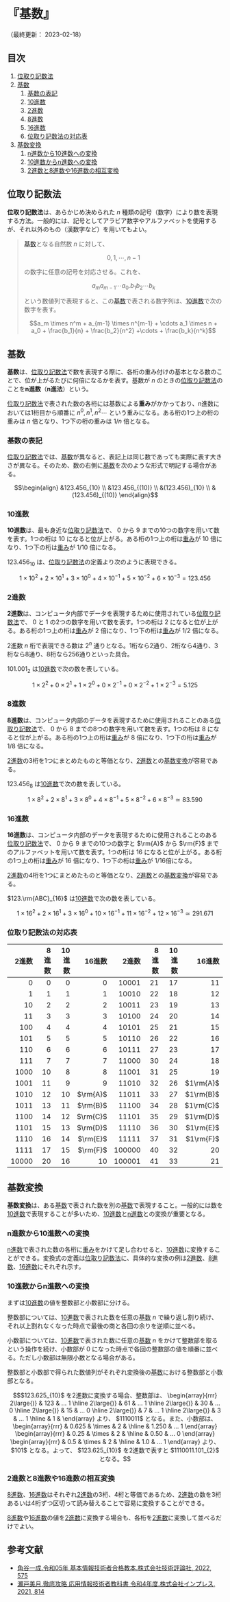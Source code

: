 # 『基数』

（最終更新： 2023-02-18）


## 目次

1. [位取り記数法](#位取り記数法)
1. [基数](#基数-1)
	1. [基数の表記](#基数の表記)
	1. [10進数](#10進数)
	1. [2進数](#2進数)
	1. [8進数](#8進数)
	1. [16進数](#16進数)
	1. [位取り記数法の対応表](#位取り記数法の対応表)
1. [基数変換](#基数変換)
	1. [n進数から10進数への変換](#n進数から10進数への変換)
	1. [10進数からn進数への変換](#10進数からn進数への変換)
	1. [2進数と8進数や16進数の相互変換](#2進数と8進数や16進数の相互変換)


## 位取り記数法

**位取り記数法**は、あらかじめ決められた $n$ 種類の記号（数字）により数を表現する方法。一般的には、記号としてアラビア数字やアルファベットを使用するが、それ以外のもの（漢数字など）を用いてもよい。

> [基数](#基数-1)となる自然数 $n$ に対して、
> 
> ```math
> 0, 1, \cdots, n-1
> ```
> 
> の数字に任意の記号を対応させる。これを、
>
> ```math
> a_m a_{m-1} \cdots a_0.b_1 b_2 \cdots b_k
> ```
>
> という数値列で表現すると、この[基数](#基数-1)で表される数字列は、[10進数](#10進数)で次の数字を表す。
>
> ```math
> a_m \times n^m + a_{m-1} \times n^{m-1} + \cdots a_1 \times n + a_0 + \frac{b_1}{n} + \frac{b_2}{n^2} +\cdots + \frac{b_k}{n^k}
> ```


## 基数

**基数**は、[位取り記数法](#位取り記数法)で数を表現する際に、各桁の重み付けの基本となる数のことで、位が上がるたびに何倍になるかを表す。基数が $n$ のときの[位取り記数法](#位取り記数法)のことを**n進数**（**n進法**）という。

[位取り記数法](#位取り記数法)で表された数の各桁には基数による**重み**がかかっており、n進数においては1桁目から順番に $n^0, n^1, n^2 \cdots$ という重みになる。ある桁の1つ上の桁の重みは $n$ 倍となり、1つ下の桁の重みは $1/n$ 倍となる。

### 基数の表記

[位取り記数法](#位取り記数法)では、[基数](#基数-1)が異なると、表記上は同じ数であっても実際に表す大きさが異なる。そのため、数の右側に[基数](#基数-1)を次のような形式で明記する場合がある。

```math
\begin{align}
&123.456_{10} \\
&123.456_{(10)} \\
&(123.456)_{10} \\
&(123.456)_{(10)}
\end{align}
```

### 10進数

**10進数**は、最も身近な[位取り記数法](#位取り記数法)で、 $0$ から $9$ までの10つの数字を用いて数を表す。1つの桁は $10$ になると位が上がる。ある桁の1つ上の桁は[重み](#基数-1)が $10$ 倍になり、1つ下の桁は[重み](#基数-1)が $1/10$ 倍になる。

$123.456_{10}$ は、[位取り記数法](#位取り記数法)の定義より次のように表現できる。

```math
1 \times 10^2 + 2 \times 10^1 + 3 \times 10^0 + 4 \times 10^{-1} + 5 \times 10^{-2} + 6 \times 10^{-3} = 123.456
```

### 2進数

**2進数**は、コンピュータ内部でデータを表現するために使用されている[位取り記数法](#位取り記数法)で、 $0$ と $1$ の2つの数字を用いて数を表す。1つの桁は $2$ になると位が上がる。ある桁の1つ上の桁は[重み](#基数-1)が $2$ 倍になり、1つ下の桁は[重み](#基数-1)が $1/2$ 倍になる。

2進数 $n$ 桁で表現できる数は $2^n$ 通りとなる。1桁なら2通り、2桁なら4通り、3桁なら8通り、8桁なら256通りといった具合。

$101.001_2$ は[10進数](#10進数)で次の数を表している。

```math
1 \times 2^2 + 0 \times 2^1 + 1 \times 2^0 + 0 \times 2^{-1} + 0 \times 2^{-2} + 1 \times 2^{-3} = 5.125
```

### 8進数

**8進数**は、コンピュータ内部のデータを表現するために使用されることのある[位取り記数法](#位取り記数法)で、 $0$ から $8$ までの8つの数字を用いて数を表す。1つの桁は $8$ になると位が上がる。ある桁の1つ上の桁は[重み](#基数-1)が $8$ 倍になり、1つ下の桁は[重み](#基数-1)が $1/8$ 倍になる。

[2進数](#2進数)の3桁を1つにまとめたものと等価となり、[2進数](#2進数)との[基数変換](#基数変換)が容易である。

$123.456_8$ は[10進数](#10進数)で次の数を表している。

```math
1 \times 8^2 + 2 \times 8^1 + 3 \times 8^0 + 4 \times 8^{-1} + 5 \times 8^{-2} + 6 \times 8^{-3} \simeq 83.590
```

### 16進数

**16進数**は、コンピュータ内部のデータを表現するために使用されることのある[位取り記数法](#位取り記数法)で、 $0$ から $9$ までの10つの数字と $\rm{A}$ から $\rm{F}$ までのアルファベットを用いて数を表す。1つの桁は $16$ になると位が上がる。ある桁の1つ上の桁は[重み](#基数-1)が $16$ 倍になり、1つ下の桁は[重み](#基数-1)が $1/16$倍になる。

[2進数](#2進数)の4桁を1つにまとめたものと等価となり、[2進数](#2進数)との[基数変換](#基数変換)が容易である。

$123.\rm{ABC}_{16}$ は[10進数](#10進数)で次の数を表している。

```math
1 \times 16^2 + 2 \times 16^1 + 3 \times 16^0 + 10 \times 16^{-1} + 11 \times 16^{-2} + 12 \times 16^{-3} \simeq 291.671
```

### 位取り記数法の対応表

| 2進数   | 8進数  | 10進数 | 16進数   | 2進数    | 8進数  | 10進数 | 16進数    |
| ------: | -----: | -----: | -------: | -------: | -----: | -----: | --------: |
|     $0$ |    $0$ |    $0$ |      $0$ |  $10001$ |   $21$ |   $17$ |      $11$ |
|     $1$ |    $1$ |    $1$ |      $1$ |  $10010$ |   $22$ |   $18$ |      $12$ |
|    $10$ |    $2$ |    $2$ |      $2$ |  $10011$ |   $23$ |   $19$ |      $13$ |
|    $11$ |    $3$ |    $3$ |      $3$ |  $10100$ |   $24$ |   $20$ |      $14$ |
|   $100$ |    $4$ |    $4$ |      $4$ |  $10101$ |   $25$ |   $21$ |      $15$ |
|   $101$ |    $5$ |    $5$ |      $5$ |  $10110$ |   $26$ |   $22$ |      $16$ |
|   $110$ |    $6$ |    $6$ |      $6$ |  $10111$ |   $27$ |   $23$ |      $17$ |
|   $111$ |    $7$ |    $7$ |      $7$ |  $11000$ |   $30$ |   $24$ |      $18$ |
|  $1000$ |   $10$ |    $8$ |      $8$ |  $11001$ |   $31$ |   $25$ |      $19$ |
|  $1001$ |   $11$ |    $9$ |      $9$ |  $11010$ |   $32$ |   $26$ | $1\rm{A}$ |
|  $1010$ |   $12$ |   $10$ | $\rm{A}$ |  $11011$ |   $33$ |   $27$ | $1\rm{B}$ |
|  $1011$ |   $13$ |   $11$ | $\rm{B}$ |  $11100$ |   $34$ |   $28$ | $1\rm{C}$ |
|  $1100$ |   $14$ |   $12$ | $\rm{C}$ |  $11101$ |   $35$ |   $29$ | $1\rm{D}$ |
|  $1101$ |   $15$ |   $13$ | $\rm{D}$ |  $11110$ |   $36$ |   $30$ | $1\rm{E}$ |
|  $1110$ |   $16$ |   $14$ | $\rm{E}$ |  $11111$ |   $37$ |   $31$ | $1\rm{F}$ |
|  $1111$ |   $17$ |   $15$ | $\rm{F}$ | $100000$ |   $40$ |   $32$ |      $20$ |
| $10000$ |   $20$ |   $16$ |     $10$ | $100001$ |   $41$ |   $33$ |      $21$ |


## 基数変換

**基数変換**は、ある[基数](#基数-1)で表された数を別の[基数](#基数-1)で表現すること。一般的には数を[10進数](#10進数)で表現することが多いため、[10進数](#10進数)と[n進数](#基数-1)との変換が重要となる。

### n進数から10進数への変換

[n進数](#基数-1)で表された数の各桁に[重み](#基数-1)をかけて足し合わせると、[10進数](#10進数)に変換することができる。変換式の定義は[位取り記数法](#位取り記数法)に、具体的な変換の例は[2進数](#2進数)、[8進数](#8進数)、[16進数](#16進数)にそれぞれ示す。

### 10進数からn進数への変換

まずは[10進数](#10進数)の値を整数部と小数部に分ける。

整数部については、[10進数](#10進数)で表された数を任意の[基数](#基数-1) $n$ で繰り返し割り続け、それ以上割れなくなった時点で最後の商と各回の余りを逆順に並べる。

小数部については、[10進数](#10進数)で表された数に任意の[基数](#基数-1) $n$ をかけて整数部を取るという操作を続け、小数部が $0$ になった時点で各回の整数部の値を順番に並べる。ただし小数部は無限小数となる場合がある。

整数部と小数部で得られた数値列がそれぞれ変換後の[基数](#基数-1)における整数部と小数部となる。

```math
$123.625_{10}$ を2進数に変換する場合、整数部は、

\begin{array}{rrr}
2\large{)} & 123 & ... 1
\hline
2\large{)} &  61 & ... 1
\hline
2\large{)} &  30 & ... 0
\hline
2\large{)} &  15 & ... 0
\hline
2\large{)} &   7 & ... 1
\hline
2\large{)} &   3 & ... 1
\hline
           &   1 &
\end{array}

より、 $1110011$ となる。また、小数部は、

\begin{array}{rrr}
       & 0.625 &
\times &     2 &
\hline
       & 1.250 & ... 1
\end{array}

\begin{array}{rrr}
       & 0.25 &
\times &    2 &
\hline
       & 0.50 & ... 0
\end{array}

\begin{array}{rrr}
       & 0.5 &
\times &   2 &
\hline
       & 1.0 & ... 1
\end{array}

より、 $101$ となる。よって、 $123.625_{10}$ を2進数で表すと $1110011.101_{2}$ となる。
```

### 2進数と8進数や16進数の相互変換

[8進数](#8進数)、[16進数](#16進数)はそれぞれ[2進数](#2進数)の3桁、4桁と等価であるため、[2進数](#2進数)の数を3桁あるいは4桁ずつ区切って読み替えることで容易に変換することができる。

[8進数](#8進数)や[16進数](#16進数)の値を[2進数](#2進数)に変換する場合も、各桁を[2進数](#2進数)に変換して並べるだけでよい。


## 参考文献

- [角谷一成.令和05年 基本情報技術者合格教本.株式会社技術評論社, 2022, 575](https://gihyo.jp/book/2022/978-4-297-13164-7)
- [瀬戸美月.徹底攻略 応用情報技術者教科書 令和4年度.株式会社インプレス, 2021, 814](https://book.impress.co.jp/books/1121101057)
